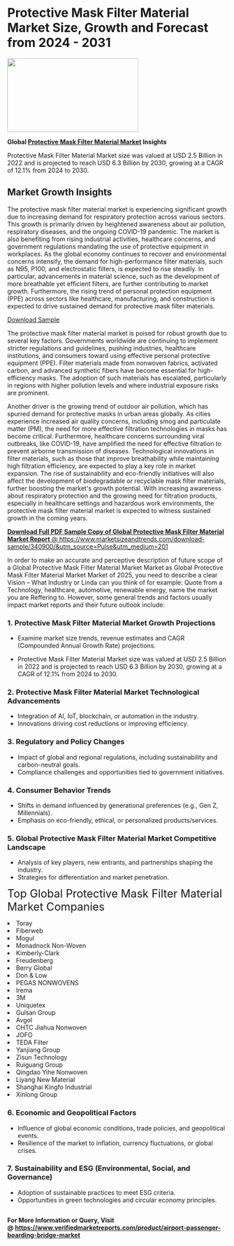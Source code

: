 <H1>Protective Mask Filter Material Market Size, Growth and Forecast from 2024 - 2031</H1><img class="aligncenter size-medium wp-image-584254" src="https://thirdeyenews.in/wp-content/uploads/2024/09/Global-Market-Research-300x168.jpeg" alt="" width="300" height="168" /><p><strong>Global&nbsp;<a href="https://www.marketsizeandtrends.com/download-sample/340900/&amp;utm_source=Pulse&amp;utm_medium=201">Protective Mask Filter Material Market</a> Insights</strong></p><p>Protective Mask Filter Material Market size was valued at USD 2.5 Billion in 2022 and is projected to reach USD 6.3 Billion by 2030, growing at a CAGR of 12.1% from 2024 to 2030.</p><p><h2>Market Growth Insights</h2> <p>The protective mask filter material market is experiencing significant growth due to increasing demand for respiratory protection across various sectors. This growth is primarily driven by heightened awareness about air pollution, respiratory diseases, and the ongoing COVID-19 pandemic. The market is also benefiting from rising industrial activities, healthcare concerns, and government regulations mandating the use of protective equipment in workplaces. As the global economy continues to recover and environmental concerns intensify, the demand for high-performance filter materials, such as N95, P100, and electrostatic filters, is expected to rise steadily. In particular, advancements in material science, such as the development of more breathable yet efficient filters, are further contributing to market growth. Furthermore, the rising trend of personal protection equipment (PPE) across sectors like healthcare, manufacturing, and construction is expected to drive sustained demand for protective mask filter materials.</p> <p><a href="#">Download Sample</a></p> <p>The protective mask filter material market is poised for robust growth due to several key factors. Governments worldwide are continuing to implement stricter regulations and guidelines, pushing industries, healthcare institutions, and consumers toward using effective personal protective equipment (PPE). Filter materials made from nonwoven fabrics, activated carbon, and advanced synthetic fibers have become essential for high-efficiency masks. The adoption of such materials has escalated, particularly in regions with higher pollution levels and where industrial exposure risks are prominent.</p> <p>Another driver is the growing trend of outdoor air pollution, which has spurred demand for protective masks in urban areas globally. As cities experience increased air quality concerns, including smog and particulate matter (PM), the need for more effective filtration technologies in masks has become critical. Furthermore, healthcare concerns surrounding viral outbreaks, like COVID-19, have amplified the need for effective filtration to prevent airborne transmission of diseases. Technological innovations in filter materials, such as those that improve breathability while maintaining high filtration efficiency, are expected to play a key role in market expansion. The rise of sustainability and eco-friendly initiatives will also affect the development of biodegradable or recyclable mask filter materials, further boosting the market's growth potential. With increasing awareness about respiratory protection and the growing need for filtration products, especially in healthcare settings and hazardous work environments, the protective mask filter material market is expected to witness sustained growth in the coming years.</p> <p><a href="#"></p><p><span class=""><strong>Download Full PDF Sample Copy of Global Protective Mask Filter Material Market Report</strong> @ <a href="https://www.marketsizeandtrends.com/download-sample/340900/&amp;utm_source=Pulse&amp;utm_medium=201" target="_blank">https://www.marketsizeandtrends.com/download-sample/340900/&amp;utm_source=Pulse&amp;utm_medium=201</a></span></p><p>In order to make an accurate and perceptive description of future scope of a Global&nbsp;Protective Mask Filter Material Market Market as Global&nbsp;Protective Mask Filter Material Market Market of 2025, you need to describe a clear Vision &ndash; What Industry or Linda can you think of for example: Quote from a Technology, healthcare, automotive, renewable energy, name the market you are Reffering to. However, some general trends and factors usually impact market reports and their future outlook include:</p><h3>1.&nbsp;<strong>Protective Mask Filter Material Market Growth Projections</strong></h3><ul><li>Examine market size trends, revenue estimates and CAGR (Compounded Annual Growth Rate) projections.</li><li><p>Protective Mask Filter Material Market size was valued at USD 2.5 Billion in 2022 and is projected to reach USD 6.3 Billion by 2030, growing at a CAGR of 12.1% from 2024 to 2030.</p></li></ul><h3>2.&nbsp;<strong>Protective Mask Filter Material Market Technological Advancements</strong></h3><ul><li>Integration of AI, IoT, blockchain, or automation in the industry.</li><li>Innovations driving cost reductions or improving efficiency.</li></ul><h3>3.&nbsp;<strong>Regulatory and Policy Changes</strong></h3><ul><li>Impact of global and regional regulations, including sustainability and carbon-neutral goals.</li><li>Compliance challenges and opportunities tied to government initiatives.</li></ul><h3>4.&nbsp;<strong>Consumer Behavior Trends</strong></h3><ul><li>Shifts in demand influenced by generational preferences (e.g., Gen Z, Millennials).</li><li>Emphasis on eco-friendly, ethical, or personalized products/services.</li></ul><h3>5.&nbsp;<strong>Global Protective Mask Filter Material Market Competitive Landscape</strong></h3><ul><li>Analysis of key players, new entrants, and partnerships shaping the industry.</li><li>Strategies for differentiation and market penetration.</li></ul><p data-pm-slice="1 1 []"><span style="color: inherit; font-family: inherit; font-size: 25px;">Top Global Protective Mask Filter Material Market Companies</span></p><div class="" data-test-id=""><p><li>Toray</li><li> Fiberweb</li><li> Mogul</li><li> Monadnock Non-Woven</li><li> Kimberly-Clark</li><li> Freudenberg</li><li> Berry Global</li><li> Don & Low</li><li> PEGAS NONWOVENS</li><li> Irema</li><li> 3M</li><li> Uniquetex</li><li> Gulsan Group</li><li> Avgol</li><li> CHTC Jiahua Nonwoven</li><li> JOFO</li><li> TEDA Filter</li><li> Yanjiang Group</li><li> Zisun Technology</li><li> Ruiguang Group</li><li> Qingdao Yihe Nonwoven</li><li> Liyang New Material</li><li> Shanghai Kingfo Industrial</li><li> Xinlong Group</li></p></div><h3>6.&nbsp;<strong>Economic and Geopolitical Factors</strong></h3><ul><li>Influence of global economic conditions, trade policies, and geopolitical events.</li><li>Resilience of the market to inflation, currency fluctuations, or global crises.</li></ul><h3>7.&nbsp;<strong>Sustainability and ESG (Environmental, Social, and Governance)</strong></h3><ul><li>Adoption of sustainable practices to meet ESG criteria.</li><li>Opportunities in green technologies and circular economy principles.</li></ul><h2><strong style="font-size: 14px;">For More Information or Query, Visit @&nbsp;</strong><a style="background-color: #ffffff; font-size: 14px;" href="https://www.marketsizeandtrends.com/report/protective-mask-filter-material-market/" target="_blank">https://www.verifiedmarketreports.com/product/airport-passenger-boarding-bridge-market</a></h2>
